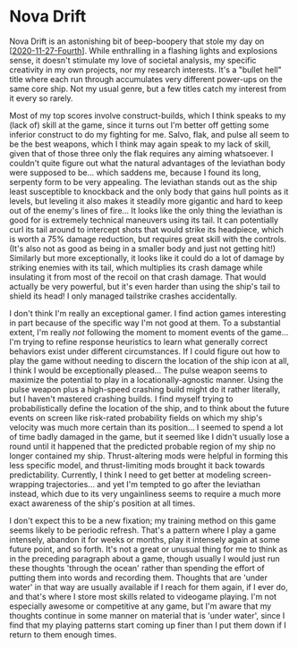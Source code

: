 # Nova Drift

Nova Drift is an astonishing bit of beep-boopery that stole my day on [[2020-11-27-Fourth]].  While enthralling in a flashing lights and explosions sense, it doesn't stimulate my love of societal analysis, my specific creativity in my own projects, nor my research interests.  It's a "bullet hell" title where each run through accumulates very different power-ups on the same core ship.  Not my usual genre, but a few titles catch my interest from it every so rarely.

Most of my top scores involve construct-builds, which I think speaks to my (lack of) skill at the game, since it turns out I'm better off getting some inferior construct to do my fighting for me.  Salvo, flak, and pulse all seem to be the best weapons, which I think may again speak to my lack of skill, given that of those three only the flak requires any aiming whatsoever.  I couldn't quite figure out what the natural advantages of the leviathan body were supposed to be... which saddens me, because I found its long, serpenty form to be very appealing.  The leviathan stands out as the ship least susceptible to knockback and the only body that gains hull points as it levels, but leveling it also makes it steadily more gigantic and hard to keep out of the enemy's lines of fire...  It looks like the only thing the leviathan is good for is extremely technical maneuvers using its tail.  It can potentially curl its tail around to intercept shots that would strike its headpiece, which is worth a 75% damage reduction, but requires great skill with the controls.  (It's also not as good as being in a smaller body and just not getting hit!)  Similarly but more exceptionally, it looks like it could do a lot of damage by striking enemies with its tail, which multiplies its crash damage while insulating it from most of the recoil on that crash damage.  That would actually be very powerful, but it's even harder than using the ship's tail to shield its head!  I only managed tailstrike crashes accidentally.

I don't think I'm really an exceptional gamer.  I find action games interesting in part because of the specific way I'm not good at them.  To a substantial extent, I'm really *not* following the moment to moment events of the game...  I'm trying to refine response heuristics to learn what generally correct behaviors exist under different circumstances.  If I could figure out how to play the game without needing to discern the location of the ship icon at all, I think I would be exceptionally pleased...  The pulse weapon seems to maximize the potential to play in a locationally-agnostic manner.  Using the pulse weapon plus a high-speed crashing build might do it rather literally, but I haven't mastered crashing builds.  I find myself trying to probabilistically define the location of the ship, and to think about the future events on screen like risk-rated probability fields on which my ship's velocity was much more certain than its position...  I seemed to spend a lot of time badly damaged in the game, but it seemed like I didn't usually lose a round until it happened that the predicted probable region of my ship no longer contained my ship.  Thrust-altering mods were helpful in forming this less specific model, and thrust-limiting mods brought it back towards predictability.  Currently, I think I need to get better at modeling screen-wrapping trajectories... and yet I'm tempted to go after the leviathan instead, which due to its very ungainliness seems to require a much more exact awareness of the ship's position at all times.

I don't expect this to be a new fixation; my training method on this game seems likely to be periodic refresh.  That's a pattern where I play a game intensely, abandon it for weeks or months, play it intensely again at some future point, and so forth.  It's not a great or unusual thing for me to think as in the preceding paragraph about a game, though usually I would just run these thoughts 'through the ocean' rather than spending the effort of putting them into words and recording them.  Thoughts that are 'under water' in that way are usually available if I reach for them again, if I ever do, and that's where I store most skills related to videogame playing.  I'm not especially awesome or competitive at any game, but I'm aware that my thoughts continue in some manner on material that is 'under water', since I find that my playing patterns start coming up finer than I put them down if I return to them enough times.

[//begin]: # "Autogenerated link references for markdown compatibility"
[2020-11-27-Fourth]: 2020-11-27-fourth "2020-11-27-Fourth"
[//end]: # "Autogenerated link references"
